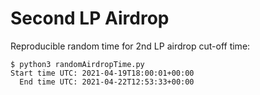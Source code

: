 # Second LP Airdrop

Reproducible random time for 2nd LP airdrop cut-off time:

```
$ python3 randomAirdropTime.py
Start time UTC: 2021-04-19T18:00:01+00:00
  End time UTC: 2021-04-22T12:53:33+00:00
```
